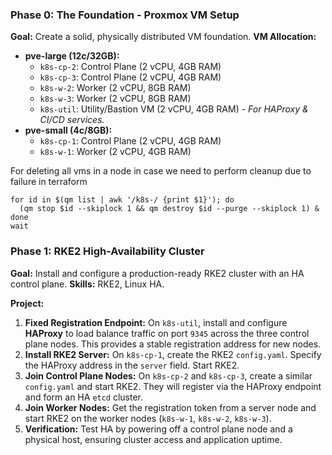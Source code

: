 ### Phase 0: The Foundation - Proxmox VM Setup

**Goal:** Create a solid, physically distributed VM foundation.
**VM Allocation:**

- **pve-large (12c/32GB):**
  - `k8s-cp-2`: Control Plane (2 vCPU, 4GB RAM)
  - `k8s-cp-3`: Control Plane (2 vCPU, 4GB RAM)
  - `k8s-w-2`: Worker (2 vCPU, 8GB RAM)
  - `k8s-w-3`: Worker (2 vCPU, 8GB RAM)
  - `k8s-util`: Utility/Bastion VM (2 vCPU, 4GB RAM) - _For HAProxy & CI/CD services._
- **pve-small (4c/8GB):**
  - `k8s-cp-1`: Control Plane (2 vCPU, 4GB RAM)
  - `k8s-w-1`: Worker (2 vCPU, 4GB RAM)

For deleting all vms in a node in case we need to perform cleanup due to failure in terraform

```
for id in $(qm list | awk '/k8s-/ {print $1}'); do
  (qm stop $id --skiplock 1 && qm destroy $id --purge --skiplock 1) &
done
wait
```

### Phase 1: RKE2 High-Availability Cluster

**Goal:** Install and configure a production-ready RKE2 cluster with an HA control plane.
**Skills:** RKE2, Linux HA.

**Project:**

1.  **Fixed Registration Endpoint:** On `k8s-util`, install and configure **HAProxy** to load balance traffic on port `9345` across the three control plane nodes. This provides a stable registration address for new nodes.
2.  **Install RKE2 Server:** On `k8s-cp-1`, create the RKE2 `config.yaml`. Specify the HAProxy address in the `server` field. Start RKE2.
3.  **Join Control Plane Nodes:** On `k8s-cp-2` and `k8s-cp-3`, create a similar `config.yaml` and start RKE2. They will register via the HAProxy endpoint and form an HA `etcd` cluster.
4.  **Join Worker Nodes:** Get the registration token from a server node and start RKE2 on the worker nodes (`k8s-w-1`, `k8s-w-2`, `k8s-w-3`).
5.  **Verification:** Test HA by powering off a control plane node and a physical host, ensuring cluster access and application uptime.
